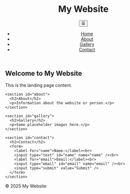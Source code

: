 <!DOCTYPE html>
<html lang="en">
<head>
  <meta charset="UTF-8" />
  <meta name="viewport" content="width=device-width, initial-scale=1.0" />
  <title>My Responsive Website</title>
  <link rel="stylesheet" href="style.css" />
</head>
<body>
  <header>
    <h1>My Website</h1>
    <nav>
      <button id="menu-toggle">☰</button>
      <ul id="nav-links">
        <li><a href="#home">Home</a></li>
        <li><a href="#about">About</a></li>
        <li><a href="#gallery">Gallery</a></li>
        <li><a href="#contact">Contact</a></li>
      </ul>
    </nav>
  </header>

  <main>
    <section id="home">
      <h2>Welcome to My Website</h2>
      <p>This is the landing page content.</p>
    </section>

    <section id="about">
      <h2>About</h2>
      <p>Information about the website or person.</p>
    </section>

    <section id="gallery">
      <h2>Gallery</h2>
      <p>Some placeholder images here.</p>
    </section>

    <section id="contact">
      <h2>Contact</h2>
      <form>
        <label for="name">Name:</label><br>
        <input type="text" id="name" name="name" /><br>
        <label for="email">Email:</label><br>
        <input type="email" id="email" name="email" /><br>
        <input type="submit" value="Submit" />
      </form>
    </section>
  </main>

  <footer>
    <p>&copy; 2025 My Website</p>
  </footer>

  <script>
    // Simple mobile menu toggle
    document.getElementById('menu-toggle').addEventListener('click', function () {
      document.getElementById('nav-links').classList.toggle('show');
    });
  </script>
</body>
</html>
